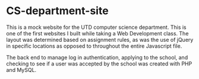 # CS-department-site

This is a mock website for the UTD computer science department. This is one of the first websites I built while taking a Web Development class. 
The layout was determined based on assignment rules, as was the use of jQuery in specific locations as opposed to throughout the entire Javascript file.

The back end to manage log in authentication, applying to the school, and checking to see if a user was accepted by the school was created with PHP and MySQL.


